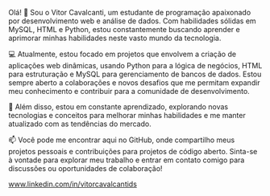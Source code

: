 Olá! 👋 Sou o Vitor Cavalcanti, um estudante de programação apaixonado por desenvolvimento web e análise de dados. Com habilidades sólidas em MySQL, HTML e Python, estou constantemente buscando aprender e aprimorar minhas habilidades neste vasto mundo da tecnologia.

💻 Atualmente, estou focado em projetos que envolvem a criação de aplicações web dinâmicas, usando Python para a lógica de negócios, HTML para estruturação e MySQL para gerenciamento de bancos de dados. Estou sempre aberto a colaborações e novos desafios que me permitam expandir meu conhecimento e contribuir para a comunidade de desenvolvimento.

🌱 Além disso, estou em constante aprendizado, explorando novas tecnologias e conceitos para melhorar minhas habilidades e me manter atualizado com as tendências do mercado.

📫 Você pode me encontrar aqui no GitHub, onde compartilho meus projetos pessoais e contribuições para projetos de código aberto. Sinta-se à vontade para explorar meu trabalho e entrar em contato comigo para discussões ou oportunidades de colaboração!

www.linkedin.com/in/vitorcavalcantids


